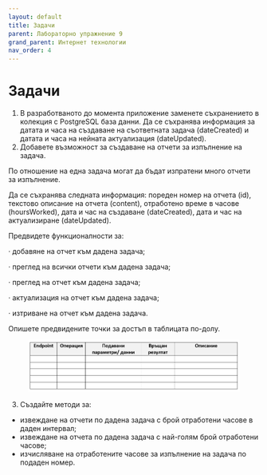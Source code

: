 ```yaml
---
layout: default
title: Задачи
parent: Лабораторно упражнение 9
grand_parent: Интернет технологии
nav_order: 4
---
```


# Задачи

1. В разработваното до момента приложение заменете съхранението в колекция с PostgreSQL база данни. Да се съхранява информация за датата и часа на създаване на съответната задача (dateCreated) и датата и часа на нейната актуализация (dateUpdated).  
2. Добавете възможност за създаване на отчети за изпълнение на задача.

По отношение на една задача могат да бъдат изпратени много отчети за изпълнение.

Да се съхранява следната информация: пореден номер на отчета (id), текстово описание на отчета (content), отработено време в часове (hoursWorked),  дата и час на създаване (dateCreated), дата и час на актуализиране (dateUpdated).

Предвидете функционалности за:

·     добавяне на отчет към дадена задача;

·     преглед на всички отчети към дадена задача;

·     преглед на отчет към дадена задача;

·     актуализация на отчет към дадена задача;

·     изтриване на отчет към дадена задача.

Опишете предвидените точки за достъп в таблицата по-долу.

<figure><img src="../../../assets/image (166).png" alt=""><figcaption></figcaption></figure>

3. Създайте методи за:

* извеждане на отчети по дадена задача с брой отработени часове в даден интервал;
* извеждане на отчета по дадена задача с най-голям брой отработени часове;
* изчисляване на отработените часове за изпълнение на задача по подаден номер.

